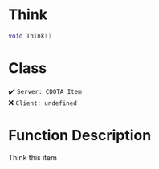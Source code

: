 # Think
```lua
void Think()
```
# Class
✔️ `Server: CDOTA_Item`  
❌ `Client: undefined`  

# Function Description
Think this item

